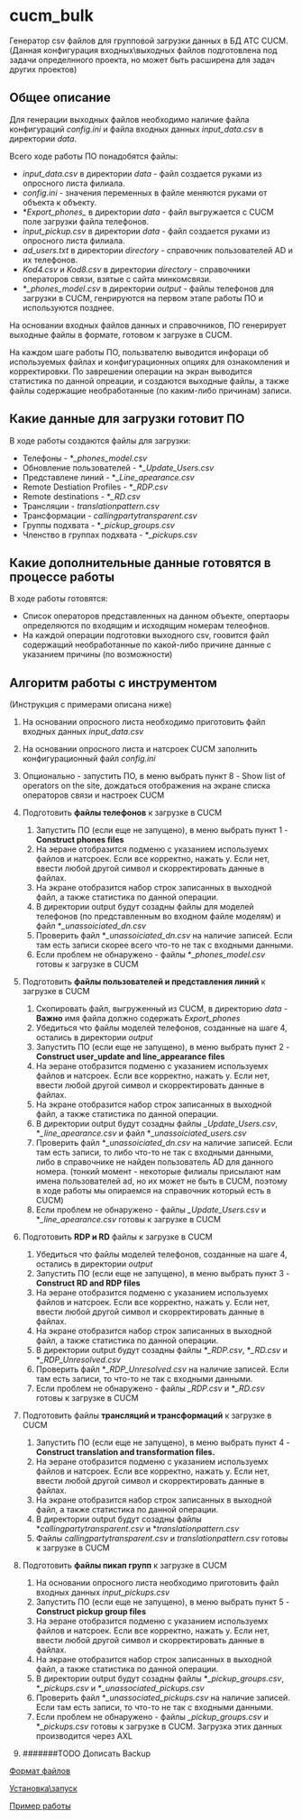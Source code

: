 # cucm_bulk
Генератор csv файлов для групповой загрузки данных в БД АТС CUCM.
(Данная конфигурация входных\выходных файлов подготовлена под задачи определнного проекта, но может быть расширена для задач других проектов)

## Общее описание

Для генерации выходных файлов необходимо наличие файла конфигураций *config.ini* и 
файла входных данных *input_data.csv* в директории *data*.

Всего ходе работы ПО понадобятся файлы:

 - *input_data.csv* в директории *data*  - файл создается руками из опросного листа филиала. 
 - *config.ini* - значения переменных в файле меняются руками от объекта к объекту.
 - **Export_phones_* в директории *data* - файл выгружается с CUCM поле загрузки файла телефонов.
 - *input_pickup.csv* в директории *data* - файл создается руками из опросного листа филиала.
 - *ad_users.txt* в директории *directory* - справочник пользователей AD и их телефонов.
 - *Kod4.csv* и *Kod8.csv* в директории *directory* - справочники операторов связи, взятые с сайта минкомсвязи. 
 - **_phones_model.csv* в директории *output* - файлы телефонов для загрузки в CUCM,
 генрируются на первом этапе работы ПО и используются позднее.
 
 На основании входных файлов данных и справочников, ПО генерирует выходные файлы в формате, 
 готовом к загрузке в CUCM.
 
 На каждом шаге работы ПО, пользвателю выводится инфораци об используемых файлах и конфигурационных опциях для 
 ознакомления и корректировки. По заврешении операции на экран выводится статистика по данной опреации, 
 и создаются выходные файлы, а также файлы содержащие необработанные (по каким-либо причинам) записи.
 
## Какие данные для загрузки готовит ПО
 
 В ходе работы создаются файлы для загрузки:
 
  - Телефоны  - **_phones_model.csv* 
  - Обновление пользователей - **_Update_Users.csv*
  - Представлене линий - **_Line_apearance.csv*
  - Remote Destiation Profiles - **_RDP.csv*
  - Remote destinations - **_RD.csv*
  - Трансляции - *translationpattern.csv*
  - Трансформации - *callingpartytransparent.csv*
  - Группы подхвата - **_pickup_groups.csv*
  - Членство в группах подхвата - **_pickups.csv*
  
## Какие дополнительные данные готовятся в процессе работы
 
 В ходе работы готовятся:
 
  - Список операторов представленных на данном объекте, опертаоры определяются по входящим и исходящим номерам телеофнов.
  - На каждой операции подготовки выходного csv, гоовится файл содержащий необработанные по какой-либо причине данные с указанием причины (по возможности)
  
## Алгоритм работы с инструментом
 
 (Инструкция с примерами описана ниже)
 1. На основании опросного листа необходимо приготовить файл входных данных *input_data.csv*
 1. На основании опросного листа и натсроек CUCM заполнить конфигурационный файл *config.ini*
 1. Опционально - запустить ПО, в меню выбрать пункт 8 - Show list of operators on the site, дождаться отображения на экране списка операторов связи и настроек CUCM
 1. Подготовить **файлы телефонов** к загрузке в CUCM 
    1. Запустить ПО (если еще не запущено), в меню выбрать пункт 1 - **Construct phones files**
    1. На эеране отобразится подменю с указанием используемх файлов и натсроек. Если все корректно, нажать y.  Если нет, ввести любой другой символ и скорректировать данные в файлах.
    1. На экране отобразится набор строк записанных в выходной файл, а также статистика по данной операции.
    1. В директории output будут созадны файлы для моделей телефонов (по представленным во входном файле моделям) и файл **_unassoiciated_dn.csv*
    1. Проверить файл **_unassoiciated_dn.csv* на наличие записей. Если там есть записи скорее всего что-то не так с входными данными.
    1. Если проблем не обнаружено - файлы **_phones_model.csv* готовы к загрузке в CUCM
    
    
 1. Подготовить **файлы пользователей и представления линий** к загрузке в CUCM
    1. Скопировать файл, выгруженный из CUCM, в директорию *data* - **Важно** имя файла должно содержать *Export_phones*
    1. Убедиться что файлы моделей телефонов, созданные на шаге 4, остались в директории *output*
    1. Запустить ПО (если еще не запущено), в меню выбрать пункт 2 - **Construct user_update and line_appearance files**
    1. На эеране отобразится подменю с указанием используемх файлов и натсроек. Если все корректно, нажать y.  Если нет, ввести любой другой символ и скорректировать данные в файлах.
    1. На экране отобразится набор строк записанных в выходной файл, а также статистика по данной операции.
    1. В директории output будут созадны файлы *_Update_Users.csv*, **_line_apearance.csv* и файл **_unassoiciated_users.csv*
    1. Проверить файл **_unassoiciated_dn.csv* на наличие записей. Если там есть записи, то либо что-то не так с входными данными, либо в справочнике не найден пользователь AD для данного номера. (тонкий момент - некоторые филиалы присылают нам имена пользователей ad, но их может не быть в CUCM, поэтому в ходе работы мы опираемся на справочник который есть в CUCM)
    1. Если проблем не обнаружено - файлы *_Update_Users.csv* и **_line_apearance.csv* готовы к загрузке в CUCM
 
 1. Подготовить **RDP и RD** файлы к загрузке в CUCM
    1. Убедиться что файлы моделей телефонов, созданные на шаге 4, остались в директории *output*
    1. Запустить ПО (если еще не запущено), в меню выбрать пункт 3 - **Construct RD and RDP files**
    1. На эеране отобразится подменю с указанием используемх файлов и натсроек. Если все корректно, нажать y.  Если нет, ввести любой другой символ и скорректировать данные в файлах.
    1. На экране отобразится набор строк записанных в выходной файл, а также статистика по данной операции.
    1. В директории output будут созадны файлы **_RDP.csv*, **_RD.csv* и **_RDP_Unresolved.csv*
    1. Проверить файл **_RDP_Unresolved.csv* на наличие записей. Если там есть записи, то что-то не так с входными данными.
    1. Если проблем не обнаружено - файлы *_RDP.csv* и **_RD.csv* готовы к загрузке в CUCM
 
 1. Подготовить файлы **трансляций и трансформаций** к загрузке в CUCM
    1. Запустить ПО (если еще не запущено), в меню выбрать пункт 4 - **Construct translation and transformation files.**
    1. На эеране отобразится подменю с указанием используемх файлов и натсроек. Если все корректно, нажать y.  Если нет, ввести любой другой символ и скорректировать данные в файлах.
    1. На экране отобразится набор строк записанных в выходной файл, а также статистика по данной операции.
    1. В директории output будут созадны файлы **callingpartytransparent.csv* и **translationpattern.csv* 
    1. Файлы *callingpartytransparent.csv* и *translationpattern.csv*  готовы к загрузке в CUCM
 
 1. Подготовить **файлы пикап групп** к загрузке в CUCM
    1. На основании опросного листа необходимо приготовить файл входных данных *input_pickups.csv*
    1. Запустить ПО (если еще не запущено), в меню выбрать пункт 5 - **Construct pickup group files**
    1. На эеране отобразится подменю с указанием используемх файлов и натсроек. Если все корректно, нажать y.  Если нет, ввести любой другой символ и скорректировать данные в файлах.
    1. На экране отобразится набор строк записанных в выходной файл, а также статистика по данной операции.
    1. В директории output будут созадны файлы **_pickup_groups.csv*, **_pickups.csv* и **_unassociated_pickups.csv*
    1. Проверить файл **_unassociated_pickups.csv* на наличие записей. Если там есть записи, то что-то не так с входными данными.
    1. Если проблем не обнаружено - файлы *_pickup_groups.csv* и **_pickups.csv* готовы к загрузке в CUCM. Загрузка этих данных производится через AXL
 
 1. #######TODO Дописать Backup
 
 
 [Формат файлов](.\docs\file_format.md)
 
 [Установка\запуск](.\docs\install.md)
 
 [Пример работы](.\example.md)
 